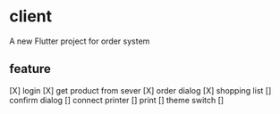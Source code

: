 # client

A new Flutter project for order system

## feature

[X] login
[X] get product from sever
[X] order dialog
[X] shopping list
[]  confirm dialog
[]  connect printer
[]  print
[]  theme switch
[]  


